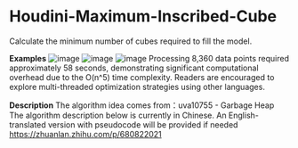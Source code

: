 # Houdini-Maximum-Inscribed-Cube
Calculate the minimum number of cubes required to fill the model.

**Examples**
![image](https://github.com/user-attachments/assets/62edf39d-89a8-4a1d-8374-732cae88fb22)
![image](https://github.com/user-attachments/assets/02252783-9925-43c6-9c2c-f5e2c11b3e53)
![image](https://github.com/user-attachments/assets/b305ad8c-4ae8-4ec7-b7aa-bd89948f33a9)
Processing 8,360 data points required approximately 58 seconds, demonstrating significant computational overhead due to the O(n^5) time complexity. Readers are encouraged to explore multi-threaded optimization strategies using other languages.


**Description**
The algorithm idea comes from：uva10755 - Garbage Heap
The algorithm description below is currently in Chinese. An English-translated version with pseudocode will be provided if needed
https://zhuanlan.zhihu.com/p/680822021
